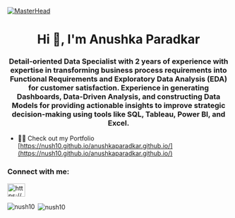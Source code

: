 [![MasterHead](https://nielseniq.com/wp-content/uploads/sites/4/2021/02/data-science-icon-animation-banner-clockwise-3.gif)](https://github.com/nush10)

<h1 align="center">Hi 👋, I'm Anushka Paradkar</h1>
<h3 align="center">Detail-oriented Data Specialist with 2 years of experience with expertise in transforming business process requirements into Functional Requirements and Exploratory Data Analysis (EDA) for customer satisfaction. Experience in generating Dashboards, Data-Driven Analysis, and constructing Data Models for providing actionable insights to improve strategic decision-making using tools like SQL, Tableau, Power BI, and Excel.</h3>

- 👨‍💻 Check out my Portfolio [https://nush10.github.io/anushkaparadkar.github.io/](https://nush10.github.io/anushkaparadkar.github.io/)

<h3 align="left">Connect with me:</h3>
<p align="left">
<a href="https://linkedin.com/in/https://www.linkedin.com/in/paradkaranu/" target="blank"><img align="center" src="https://raw.githubusercontent.com/rahuldkjain/github-profile-readme-generator/master/src/images/icons/Social/linked-in-alt.svg" alt="https://www.linkedin.com/in/paradkaranu/" height="30" width="40" /></a>
</p>

<p><img align="left" src="https://github-readme-stats.vercel.app/api/top-langs?username=nush10&show_icons=true&locale=en&layout=compact" alt="nush10" /></p>

<p>&nbsp;<img align="center" src="https://github-readme-stats.vercel.app/api?username=nush10&show_icons=true&locale=en" alt="nush10" /></p>
